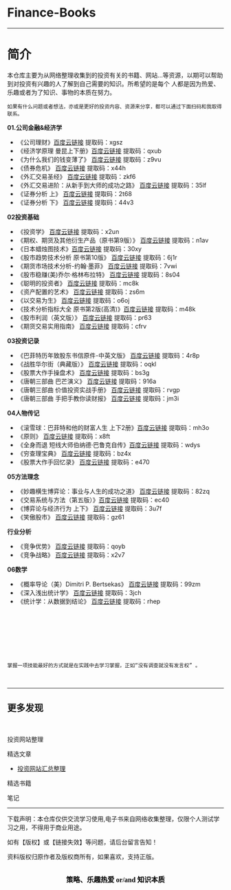 # Finance-Books

--- 

# 简介
    
   本仓库主要为从网络整理收集到的投资有关的书籍、网站...等资源，以期可以帮助到对投资有兴趣的人了解到自己需要的知识。所希望的是每个
人都是因为热爱、乐趣或者为了知识、事物的本质在努力。

    如果有什么问题或者想法，亦或是更好的投资内容、资源来分享，都可以通过下面扫码和我取得联系。

**01.公司金融&经济学**
* 《公司理财》[百度云链接](https://pan.baidu.com/s/16D3uxNcKE_kBsHb4NOnFbw) 提取码：xgsz
* 《经济学原理 曼昆上下册》[百度云链接](https://pan.baidu.com/s/1HsymUR__5OGw8680p_u_4A)   提取码：qxub
* 《为什么我们的钱变薄了》  [百度云链接](https://pan.baidu.com/s/1QoH9-4QmwL3NgFKLSSqBDQ)  提取码：z9vu
* 《债券危机》   [百度云链接](https://pan.baidu.com/s/192J5lD-IR3JAL4mkRnPObQ)    提取码：x44h
* 《外汇交易圣经》   [百度云链接](https://pan.baidu.com/s/1zhmCRwrObQJ1t5J0uZ7Flg)  提取码：zkf6
* 《外汇交易进阶：从新手到大师的成功之路》 [百度云链接](https://pan.baidu.com/s/1f-4cAAOj1B9cPEc5fvw-RA)  提取码：35lf
* 《证券分析 上》  [百度云链接](https://pan.baidu.com/s/1zTjw1tJxa7zlsjo07PSQeA)  提取码：2t68
* 《证券分析 下》  [百度云链接](https://pan.baidu.com/s/1UB3ddoX24ezkvFQUj_LZdA)  提取码：44v3






**02投资基础**
* 《投资学》  [百度云链接](https://pan.baidu.com/s/18F1oUnzmA0WFOYuJR2mLEg) 提取码：x2un
* 《期权、期货及其他衍生产品（原书第9版）》  [百度云链接](https://pan.baidu.com/s/1uTUbT0Opn5__go2u71RMSg) 提取码：n1av
* 《日本蜡烛图技术》[百度云链接](https://pan.baidu.com/s/1fjZcjfzsPvOjeveO01k2AQ) 提取码：30xy
* 《股市趋势技术分析 原书第10版》 [百度云链接](https://pan.baidu.com/s/10LQGu9AdyIEqRRmIjciKxQ)  提取码：6j1r
* 《期货市场技术分析-约翰·墨菲》 [百度云链接](https://pan.baidu.com/s/1sXfO6lf_v2s_GXDwspQ15A)   提取码：7vwi
* 《股市稳赚(美)乔尔·格林布拉特》  [百度云链接](https://pan.baidu.com/s/1Hn66v9vYK4AQTARtMjhdSw)  提取码：8s04
* 《聪明的投资者》  [百度云链接](https://pan.baidu.com/s/1bUfUe-P5NNG7Ww30OaCVyA)   提取码：mc8k
* 《资产配置的艺术》    [百度云链接](https://pan.baidu.com/s/148vi6-d51Vn09cw9seYltg)    提取码：zs6m
* 《以交易为生》    [百度云链接](https://pan.baidu.com/s/12Y_i4DA90vepXFJGOcpp5g)   提取码：o6oj
* 《技术分析指标大全 原书第2版(高清)》[百度云链接](https://pan.baidu.com/s/1E9wjvdei_DlbVqS1332QnA)  提取码：m48k
* 《股市利润（英文版）》  [百度云链接](https://pan.baidu.com/s/1YQQs2kXVoadm_1mIh2oXOg)  提取码：pr63
* 《期货交易实用指南》    [百度云链接](https://pan.baidu.com/s/1TGuaO6ZwCnLYswLBgakXQA )  提取码：cfrv




**03投资记录**
* 《巴菲特历年致股东书信原件-中英文版》 [百度云链接](https://pan.baidu.com/s/1405UootiGAMaCw7c8vcVOw) 提取码：4r8p
* 《战胜华尔街（典藏版）》      [百度云链接](https://pan.baidu.com/s/1u92AKCLbVHzCpYdgIknwJQ)  提取码：oqkl
* 《股票大作手操盘术》  [百度云链接](https://pan.baidu.com/s/14_MJ6Gp99xlqZPs-KShiFQ) 提取码：bs3g
*  《唐朝三部曲 巴芒演义》   [百度云链接](https://pan.baidu.com/s/1uFXrrGfZ0JAyPvkggWxIqA)  提取码：916a
*  《唐朝三部曲 价值投资实战手册》            [百度云链接](https://pan.baidu.com/s/1yOXbP3ZbVggpBaZ7caGr3A)   提取码：rvgp
*  《唐朝三部曲 手把手教你读财报》   [百度云链接](https://pan.baidu.com/s/1pb9hbNnXJQu1EYdbVgV15Q)   提取码：jm3i



**04人物传记**
* 《滚雪球：巴菲特和他的财富人生 上下2册》[百度云链接](https://pan.baidu.com/s/1Td2Na3zhuHOhL1Chi4A1Tg) 提取码：mh3o
* 《原则》 [百度云链接](https://pan.baidu.com/s/17s-5vHldXQTuBFtMZ2oXEA)  提取码：x8ft
* 《全身而退 短线大师伯纳德·巴鲁克自传》[百度云链接](https://pan.baidu.com/s/16bOtwAmgRDNoVJbGM8wnQQ)  提取码：wdys
* 《穷查理宝典》  [百度云链接](https://pan.baidu.com/s/1Ge7PB9z7Hbmy9ppBSbatPw)   提取码：bz4x
* 《股票大作手回忆录》  [百度云链接](https://pan.baidu.com/s/1an2_XABMToV8UToUGYGCuQ)  提取码：e470





**05方法理念**
* 《妙趣横生博弈论：事业与人生的成功之道》 [百度云链接](https://pan.baidu.com/s/1KAvKenWdupqUHLv502Ho5g) 提取码：82zq
* 《交易系统与方法（第五版）》[百度云链接](https://pan.baidu.com/s/1EJkNWUG3L8IAFBg-vGZE_A)    提取码：ec40
* 《博弈论与经济行为 上下》    [百度云链接](https://pan.baidu.com/s/1zWoCOmGE8VWG4zQ_8fqEwA)  提取码：3u7f
* 《笑傲股市》    [百度云链接](https://pan.baidu.com/s/1rF0Lrae_flHD-siAsXFPAg)  提取码：gz61



**行业分析**
* 《竞争优势》  [百度云链接](https://pan.baidu.com/s/1sMJUsEqZc8VMMzrfMe6uAg)   提取码：qoyb
* 《竞争战略》  [百度云链接](https://pan.baidu.com/s/1QSo3Ci6zkyWBEVNLJ4KY4g)   提取码：x2v7



**06数学**
* 《概率导论（美）Dimitri P. Bertsekas》 [百度云链接](https://pan.baidu.com/s/1HnE2S6jbDrX4Iqq5mnUfxg) 提取码：99zm
* 《深入浅出统计学》  [百度云链接](https://pan.baidu.com/s/1WUvaS6tam61IR1NvgDdgOQ)  提取码：3jch
* 《统计学：从数据到结论》  [百度云链接](https://pan.baidu.com/s/1e1S7j3rOtsw5DP7M2Biemw)  提取码：rhep



<br/>
<br/>
<br/>
<br/>
<br/>
<br/>

    掌握一项技能最好的方式就是在实践中去学习掌握，正如“没有调查就没有发言权” 。

<br/>

--- 
## 更多发现
<br/>

投资网站整理

精选文章
* [投资网站汇总整理 ](https://mp.weixin.qq.com/s?__biz=MzkxOTQxNDc1OQ==&mid=2247483867&idx=1&sn=4c5281d616d6e3c1149f322a0ad16045&chksm=c1a33353f6d4ba45b096ad6757c8205fddce45f4657c3151407543cd0a04513bc1f628497943&token=1247706607&lang=zh_CN#rd)

精选书籍

笔记
<br/>

***

下载声明：本仓库仅供交流学习使用,电子书来自网络收集整理，仅限个人测试学习之用，不得用于商业用途。

如有【版权】或【链接失效】等问题，请后台留言告知！

资料版权归原作者及版权商所有，如果喜欢，支持正版。

<br/>

<center><b><font size=3 color=绿色 face="黑体">策略、乐趣热爱 or/and 知识本质</font></b></center>

    

